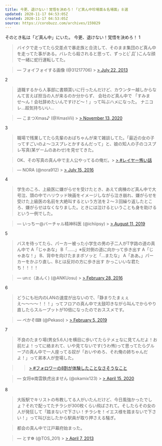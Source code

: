 ```yaml
---
title: 今更、退けない！覚悟を決めろ！「ど真ん中珍場面＆名場面」８選
updated: 2020-11-17 04:53:05Z
created: 2020-11-17 04:53:05Z
source: https://corobuzz.com/archives/159829
---
```


そのとき私は「ど真ん中」にいた。
今更、退けない！覚悟を決めろ！
1

> バイクで走ってたら交差点で暴走族と合流して、そのまま集団のど真ん中を走ってた事がある。バレたら殺されると思って、ずっと(;ﾟДﾟ)こんな顔で一緒に蛇行運転してた。

> — フォイフォイする画像 (@31217706) > [> July 22, 2013](https://twitter.com/31217706/status/359179411125317633?ref_src=twsrc%5Etfw)

2
> 退職するから人事部に書類貰いに行ったんだけど、カウンター越しからなんて言えば担当の人が来るのか分からず、
> 会社のど真ん中で
> 「すみませ〜ん！会社辞めたいんですけど〜！」って叫ぶハメになった。
> ナニコレ…超気持ちいい…

> — こまつXmas♪ (@XmasVii) > [> November 13, 2020](https://twitter.com/XmasVii/status/1327195443613220871?ref_src=twsrc%5Etfw)

3

> 職場で残業してたら先輩のおばちゃんが来て雑談してた。「最近の女の子ってすごいのよ〜コスプレとかするんだって」と、娘の知人の子のコスプレ写真(某ゲームのあわせ)を見せてきた。

> OK、その写真の真ん中で主人公やってるの俺だ。> [> #レイヤー怖い話](https://twitter.com/hashtag/%E3%83%AC%E3%82%A4%E3%83%A4%E3%83%BC%E6%80%96%E3%81%84%E8%A9%B1?src=hash&ref_src=twsrc%5Etfw)

> — NORA (@nora912) > [> July 15, 2016](https://twitter.com/nora912/status/753914392316514305?ref_src=twsrc%5Etfw)

4

> 学生のころ、上級医に嫌がらせを受けたとき、あえて病棟のど真ん中で大号泣、頭の中でハリウッド映画をイメージしながら泣き崩れ、嫌がらせを受けた上級医の名前を大絶叫するという方法を２～３回繰り返したところ、嫌がらせはなくなりました。ときには泣けるということも身を助けるという一例でした。

> — いっちー@バーチャル精神科医 (@ichiipsy) > [> August 11, 2019](https://twitter.com/ichiipsy/status/1160508693001187329?ref_src=twsrc%5Etfw)

5
> バスを待ってたら、パーカー被った小学生の男の子二人がT字路の道の真ん中で
> A「じゃあな」
> B「……」※反対側の道に向かって歩き出す
> A「じゃあな！」
> B、背中を向けたままボソッと「…またな」
> A「ああ。」パーカーをかぶり直し、Bとは反対の方に歩き出す
> かっこいいな君たち！！！！

> — un:c（あんく) (@ANKUosu) > [> February 28, 2016](https://twitter.com/ANKUosu/status/703891534094082048?ref_src=twsrc%5Etfw)

6

> どうにも社内のLANの速度が出ないので、「静まりたまぇぇえ〜〜〜〜！！！」ってフロアの真ん中で太鼓叩きながら叫んでからやり直したらスループットが10倍になったのでおススメです。

> — ぺかそ⌨ (@Pekaso) > [> February 5, 2019](https://twitter.com/Pekaso/status/1092659252567539712?ref_src=twsrc%5Etfw)

7

> 不良のたまり場(男女5.6人)を横目に歩いてたらテメェなに見てんだよ！お前だよ！ってに絡まれて、いや見てないです(うわ怖)って思ってたらグループの真ん中で一人座ってる奴が「おいやめろ、それ俺の姉ちゃんだよ！」って弟本人が登場した。

>   > [> #フォロワーの8割が体験したことなさそうなこと](https://twitter.com/hashtag/%E3%83%95%E3%82%A9%E3%83%AD%E3%83%AF%E3%83%BC%E3%81%AE8%E5%89%B2%E3%81%8C%E4%BD%93%E9%A8%93%E3%81%97%E3%81%9F%E3%81%93%E3%81%A8%E3%81%AA%E3%81%95%E3%81%9D%E3%81%86%E3%81%AA%E3%81%93%E3%81%A8?src=hash&ref_src=twsrc%5Etfw)

> — 女将❄️南雲鉄虎出ません (@okamix123) > [> April 15, 2020](https://twitter.com/okamix123/status/1250425410359160832?ref_src=twsrc%5Etfw)

8

> 大阪駅でキリストの布教してる人がいたんだけど、今日風強かったでしょ？それで配ってたチラシが300枚くらい飛ばされて。そしたらその女の人が発狂して「踏まないで下さい！チラシを！イエス様を踏まないで下さい！」って叫び出したから駅員が取り押さえる騒ぎ。

> 都会の真ん中で江戸幕府始まった。

> — とす❁ (@TOS_201) > [> April 7, 2013](https://twitter.com/TOS_201/status/320922529327898625?ref_src=twsrc%5Etfw)